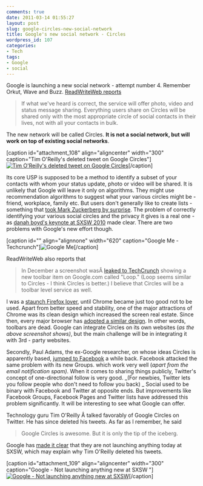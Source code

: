 ```yaml
---
comments: true
date: 2011-03-14 01:55:27
layout: post
slug: google-circles-new-social-network
title: Google's new social network - Circles
wordpress_id: 107
categories:
- Tech
tags:
- Google
- social
---
```


Google is launching a new social network - attempt number 4. Remember Orkut, Wave and Buzz. [ReadWriteWeb reports](http://www.readwriteweb.com/archives/google_to_launch_major_new_social_network_called_c.php)


> If what we've heard is correct, the service will offer photo, video and status message sharing. Everything users share on Circles will be shared only with the most appropriate circle of social contacts in their lives, not with all your contacts in bulk.


The new network will be called Circles. **It is not a social network, but will work on top of existing social networks**.

[caption id="attachment_108" align="aligncenter" width="300" caption="Tim O'Reilly's deleted tweet on Google Circles"][![Tim O'Reilly's deleted tweet on Google Circles](http://www.rohitmishra.me/blog/wp-content/uploads/2011/03/timoreilly_google_circles_cropped-300x218.png)](http://www.rohitmishra.me/blog/wp-content/uploads/2011/03/timoreilly_google_circles_cropped.png)[/caption]

Its core USP is supposed to be a method to identify a subset of your contacts with whom your status update, photo or video will be shared. It is unlikely that Google will leave it only on algorithms. They might use recommendation algorithms to suggest what your various circles might be - friend, workplace, family etc. But users don't generally like to create lists - something that [took Mark Zuckerberg by surprise](http://techcrunch.com/2010/08/26/facebook-friend-lists/). The problem of correctly identifying your various social circles and the privacy it gives is a real one - as [danah boyd's keynote at SXSW 2010](http://www.danah.org/papers/talks/2010/SXSW2010.html) made clear. There are two problems with Google's new effort though.

[caption id="" align="alignnone" width="620" caption="Google Me - Techcrunch"]![Google Me](http://tctechcrunch.files.wordpress.com/2010/12/confidtop.png)[/caption]

ReadWriteWeb also reports that


> In December a screenshot wasÂ [leaked to TechCrunch](http://techcrunch.com/2010/12/07/google-plus-one-pic) showing a new toolbar item on Google.com called "Loop." (Loop seems similar to Circles - I think Circles is better.) I believe that Circles will be a toolbar level service as well.


I was a [staunch Firefox lover](http://www.rohitmishra.me/blog/2009/06/15/firefox-in-times-of-chrome-and-safari/), until Chrome became just too good not to be used. Apart from better speed and stability, one of the major attractions of Chrome was its clean design which increased the screen real estate. Since then, every major browser has [adopted a similar design](http://www.istartedsomething.com/20100916/behind-the-design-of-internet-explorer-9-chrome/). In other words, toolbars are dead. Google can integrate Circles on its own websites (_as the above screenshot shows)_, but the main challenge will be in integrating it with 3rd - party websites.

Secondly, Paul Adams, the ex-Google researcher, on whose ideas Circles is apparently based, [jumped to Facebook](http://networkeffect.allthingsd.com/20101220/google-social-researcher-jumps-ship-for-facebook/) a while back. Facebook attacked the same problem with its new Groups. which work very well (_apart from the email notification spam)_. When it comes to sharing things publicly, Twitter's concept of one-directional follow is very good. _(For newbies, Twitter lets you follow people who don't need to follow you back) _ Social used to be binary with Facebook and Twitter at opposite ends. But improvements like Facebook Groups, Facebook Pages and Twitter lists have addressed this problem significantly. It will be interesting to see what Google can offer.

Technology guru Tim O'Reilly Â talked favorably of Google Circles on Twitter. He has since deleted his tweets. As far as I remember, he said


> Google Circles is awesome. But it is only the tip of the iceberg.


Google has [made it clear](http://twitter.com/#!/googlesxsw/status/46986827206361088) that they are not launching anything today at SXSW, which may explain why Tim O'Reilly deleted his tweets.

[caption id="attachment_109" align="aligncenter" width="300" caption="Google - Not launching anything new at SXSW "][![Google - Not launching anything new at SXSW ](http://www.rohitmishra.me/blog/wp-content/uploads/2011/03/google-sxsw-300x86.png)](http://www.rohitmishra.me/blog/wp-content/uploads/2011/03/google-sxsw.png)[/caption]
